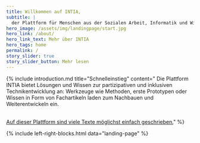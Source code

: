 ```yaml
---
title: Willkommen auf INTIA,
subtitle: |
  der Plattform für Menschen aus der Sozialen Arbeit, Informatik und Wissenschaft! Hier werden gemeinsam mit benachteiligten Jugendlichen inklusive Technikideen für den Alltag (INTIA) entwickelt und eingesetzt.
hero_image: /assets/img/landingpage/start.jpg
hero_link: /about/
hero_link_text: Mehr über INTIA
hero_tags: home
permalink: /
story_slider: true
story_slider_button: Mehr lesen
---
```


{% include introduction.md title="Schnelleinstieg" content="
Die Plattform INTIA bietet Lösungen und Wissen zur partizipativen und inklusiven Technikentwicklung an: Werkzeuge wie Methoden, erste Prototypen oder Wissen in Form von Fachartikeln laden zum Nachbauen und Weiterentwickeln ein.
<br></br>

[Auf dieser Plattform sind viele Texte möglichst einfach geschrieben.](/about#einander-verstehen)"
%}

{% include left-right-blocks.html data="landing-page" %}
